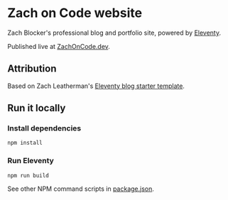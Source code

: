 # Zach on Code website

Zach Blocker's professional blog and portfolio site, powered by [Eleventy](https://github.com/11ty/eleventy).

Published live at [ZachOnCode.dev](https://zachoncode.dev).

## Attribution

Based on Zach Leatherman's [Eleventy blog starter template](https://github.com/11ty/eleventy-base-blog).

## Run it locally

### Install dependencies

```
npm install
```

### Run Eleventy

```
npm run build
```

See other NPM command scripts in [package.json](package.json).
